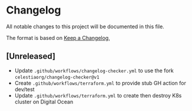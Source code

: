 # Changelog
All notable changes to this project will be documented in this file.

The format is based on [Keep a Changelog](https://keepachangelog.com/en/1.0.0/),

## [Unreleased]

- Update `.github/workflows/changelog-checker.yml` to use the fork `celestiaorg/changelog-checker@v1`
- Create `.github/workflows/terraform.yml` to provide stub GH action for dev/test
- Update `.github/workflows/terraform.yml` to create then destroy K8s cluster on Digital Ocean